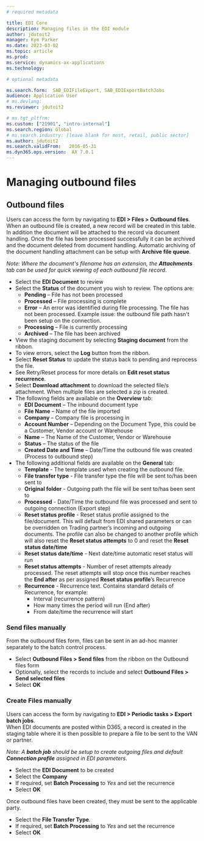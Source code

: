 ```yaml
---
# required metadata

title: EDI Core
description: Managing files in the EDI module
author: jdutoit2
manager: Kym Parker
ms.date: 2023-03-02
ms.topic: article
ms.prod: 
ms.service: dynamics-ax-applications
ms.technology: 

# optional metadata

ms.search.form:  SAB_EDIFileExport, SAB_EDIExportBatchJobs
audience: Application User
# ms.devlang: 
ms.reviewer: jdutoit2

# ms.tgt_pltfrm: 
ms.custom: ["21901", "intro-internal"]
ms.search.region: Global
# ms.search.industry: [leave blank for most, retail, public sector]
ms.author: jdutoit2
ms.search.validFrom:   2016-05-31
ms.dyn365.ops.version:  AX 7.0.1
---
```


# Managing outbound files

## Outbound files
Users can access the form by navigating to **EDI > Files > Outbound files**. <br>
When an outbound file is created, a new record will be created in this table. In addition the document will be attached to the record via document handling. 
Once the file has been processed successfully it can be archived and the document deleted from document handling. 
Automatic archiving of the document handling attachment can be setup with **Archive file queue**.

*Note: Where the document's filename has an extension, the **Attachments** tab can be used for quick viewing of each outbound file record.*

- Select the **EDI Document** to review
- Select the **Status** of the document you wish to review. The options are:
  - **Pending** – File has not been processed
  - **Processed** – File processing is complete
  - **Error** – An error was identified during file processing.  The file has not been processed. Example issue: the outbound file path hasn't been setup on the connection.
  - **Processing** – File is currently processing
  - **Archived** – The file has been archived
- View the staging document by selecting **Staging document** from the ribbon.
- To view errors, select the **Log** button from the ribbon.
- Select **Reset Status** to update the status back to pending and reprocess the file.
- See Retry/Reset process for more details on **Edit reset status recurrence**.
- Select **Download attachment** to download the selected file/s attachment. When multiple files are selected a zip is created.
- The following fields are available on the **Overview** tab:
  - **EDI Document** – The inbound document type
  - **File Name** – Name of the file imported
  - **Company** – Company file is processing in
  - **Account Number** – Depending on the Document Type, this could be a Customer, Vendor account or Warehouse
  - **Name** – The Name of the Customer, Vendor or Warehouse
  - **Status** – The status of the file
  - **Created Date and Time** – Date/Time the outbound file was created (Process to outbound step)
- The following additional fields are available on the **General** tab:
  - **Template** - The template used when creating the outbound file. 
  - **File transfer type** - File transfer type the file will be sent to/has been sent to
  - **Original folder** - Outgoing path the file will be sent to/has been sent to
  - **Processed** - Date/Time the outbound file was processed and sent to outgoing connection (Export step)
  - **Reset status profile** - Reset status profile assigned to the file/document. This will default from EDI shared parameters or can be overridden on Trading partner’s incoming and outgoing documents. The profile can also be changed to another profile which will also reset the **Reset status attempts** to 0 and reset the **Reset status date/time**	
  - **Reset status date/time**  - Next date/time automatic reset status will run	
  - **Reset status attempts**   - Number of reset attempts already processed. The reset attempts will stop once this number reaches the **End after** as per assigned **Reset status profile**’s Recurrence	
  - **Recurrence**              - Recurrence text. Contains standard details of Recurrence, for example:
      - Interval (recurrence pattern)
      - How many times the period will run (End after)
      - From date/time the recurrence will start	

###	Send files manually
From the outbound files form, files can be sent in an ad-hoc manner separately to the batch control process.
- Select **Outbound Files > Send files** from the ribbon on the Outbound files form
- Optionally, select the records to include and select **Outbound Files > Send selected files**
- Select **OK**

###	Create Files manually 
Users can access the form by navigating to **EDI > Periodic tasks > Export batch jobs**. <br>
When EDI documents are posted within D365, a record is created in the staging table where it is then possible to prepare a file to be sent to the VAN or partner.

*Note: A **batch job** should be setup to create outgoing files and default **Connection profile** assigned in EDI parameters.*
- Select the **EDI Document** to be created
- Select the **Company**
- If required, set **Batch Processing** to *Yes* and set the recurrence
- Select **OK**

Once outbound files have been created, they must be sent to the applicable party. 
- Select the **File Transfer Type**.
- If required, set **Batch Processing** to *Yes* and set the recurrence
- Select **OK**

